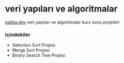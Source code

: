 # veri yapıları ve algoritmalar

[patika.dev](https://www.patika.dev/) veri yapıları ve algoritmalar kurs sonu projeleri

### içindekiler
- Selection Sort Projesi
- Merge Sort Projesi
- Binary Search Tree Projesi
